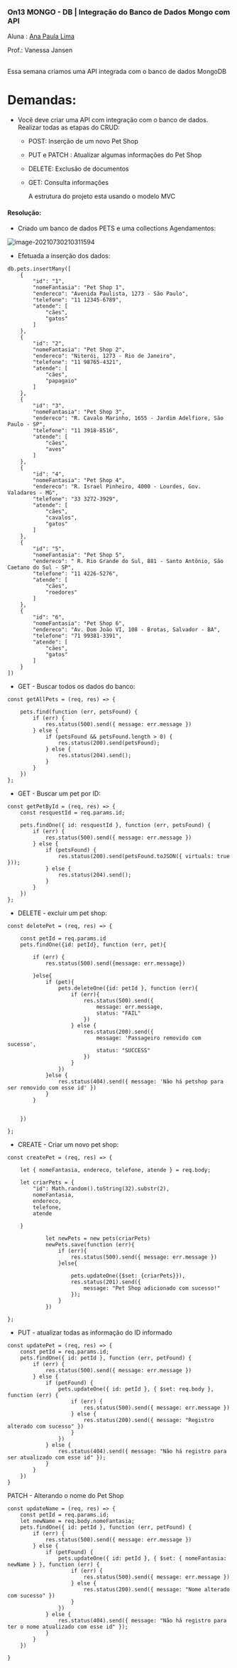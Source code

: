 ### On13 MONGO - DB  | Integração do Banco de Dados Mongo com API

Aluna : [Ana Paula Lima ](https://www.linkedin.com/in/ana-paula-lima-3269214b/#) 

Prof.: Vanessa Jansen

<br>Essa semana criamos uma API integrada com o banco de dados MongoDB<br />

# Demandas:

- Você deve criar uma API com integração com o banco de dados. Realizar todas as etapas do CRUD:
  - POST: Inserção de um novo Pet Shop
  - PUT e PATCH : Atualizar algumas informações do Pet Shop
  - DELETE: Exclusão de documentos
  - GET: Consulta informações
  
    A estrutura do projeto esta usando o modelo MVC

<h4> Resolução: </h4>



- Criado um banco de dados PETS e uma collections Agendamentos:

![image-20210730210311594](C:\Users\Paula\AppData\Roaming\Typora\typora-user-images\image-20210730210311594.png)

- Efetuada a inserção dos dados:

```
db.pets.insertMany([
    {
        "id": "1",
        "nomeFantasia": "Pet Shop 1",
        "endereco": "Avenida Paulista, 1273 - São Paulo",
        "telefone": "11 12345-6789",
        "atende": [
            "cães",
            "gatos"
        ]
    },
    {
        "id": "2",
        "nomeFantasia": "Pet Shop 2",
        "endereco": "Niterói, 1273 - Rio de Janeiro",
        "telefone": "11 98765-4321",
        "atende": [
            "cães",
            "papagaio"
        ]
    },
    {
        "id": "3",
        "nomeFantasia": "Pet Shop 3",
        "endereco": "R. Cavalo Marinho, 1655 - Jardim Adelfiore, São Paulo - SP",
        "telefone": "11 3918-8516",
        "atende": [
            "cães",
            "aves"
        ]
    },
    {
        "id": "4",
        "nomeFantasia": "Pet Shop 4",
        "endereco": "R. Israel Pinheiro, 4000 - Lourdes, Gov. Valadares - MG",
        "telefone": "33 3272-3929",
        "atende": [
            "cães",
            "cavalos",
            "gatos"
        ]
    },
    {
        "id": "5",
        "nomeFantasia": "Pet Shop 5",
        "endereco": " R. Rio Grande do Sul, 881 - Santo Antônio, São Caetano do Sul - SP",
        "telefone": "11 4226-5276",
        "atende": [
            "cães",
            "roedores"
        ]
    },
    {
        "id": "6",
        "nomeFantasia": "Pet Shop 6",
        "endereco": "Av. Dom João VI, 108 - Brotas, Salvador - BA",
        "telefone": "71 99381-3391",
        "atende": [
            "cães",
            "gatos"
        ]
    }
])
```



- GET - Buscar todos os dados do banco:

```
const getAllPets = (req, res) => {
    
    pets.find(function (err, petsFound) {
        if (err) {
            res.status(500).send({ message: err.message })
        } else {
            if (petsFound && petsFound.length > 0) {
                res.status(200).send(petsFound);
            } else {
                res.status(204).send();
            }
        }
    })
};

```

- GET - Buscar um pet por ID:

```
const getPetById = (req, res) => {
    const resquestId = req.params.id;
   
    pets.findOne({ id: resquestId }, function (err, petsFound) {
        if (err) {
            res.status(500).send({ message: err.message })
        } else {
            if (petsFound) {
                res.status(200).send(petsFound.toJSON({ virtuals: true }));
            } else {
                res.status(204).send();
            }
        }
    })
};
```

- DELETE - excluir um pet shop:

```
const deletePet = (req, res) => {

    const petId = req.params.id
    pets.findOne({id: petId}, function (err, pet){

        if (err) {
            res.status(500).send({message: err.message})

        }else{
            if (pet){
                pets.deleteOne({id: petId }, function (err){
                    if (err){
                        res.status(500).send({
                            message: err.message,
                            status: "FAIL"
                        })
                    } else {
                        res.status(200).send({
                            message: 'Passageiro removido com sucesso',
                            status: "SUCCESS"
                        })
                    }
                })
            }else {
                res.status(404).send({ message: 'Não há petshop para ser removido com esse id' })
            }
        }


    })

};
```

- CREATE - Criar um novo pet shop:

```
const createPet = (req, res) => {

    let { nomeFantasia, endereco, telefone, atende } = req.body;
   
    let criarPets = {
        "id": Math.random().toString(32).substr(2),
        nomeFantasia, 
        endereco, 
        telefone, 
        atende

    }

            let newPets = new pets(criarPets)
            newPets.save(function (err){
                if (err){
                    res.status(500).send({ message: err.message })
                }else{
                    
                    pets.updateOne({$set: {criarPets}}),
                    res.status(201).send({
                        message: "Pet Shop adicionado com sucesso!"
                    });
                }
            })
        
};
```

- PUT - atualizar todas as informação do ID informado


```
const updatePet = (req, res) => {
    const petId = req.params.id;
    pets.findOne({ id: petId }, function (err, petFound) {
        if (err) {
            res.status(500).send({ message: err.message })
        } else {
            if (petFound) {
                pets.updateOne({ id: petId }, { $set: req.body }, function (err) {
                    if (err) {
                        res.status(500).send({ message: err.message })
                    } else {
                        res.status(200).send({ message: "Registro alterado com sucesso" })
                    }
                })
            } else {
                res.status(404).send({ message: "Não há registro para ser atualizado com esse id" });
            }
        }
    })
}
```

PATCH - Alterando o nome do Pet Shop

```
const updateName = (req, res) => {
    const petId = req.params.id;
    let newName = req.body.nomeFantasia;
    pets.findOne({ id: petId }, function (err, petFound) {
        if (err) {
            res.status(500).send({ message: err.message })
        } else {
            if (petFound) {
                pets.updateOne({ id: petId }, { $set: { nomeFantasia: newName } }, function (err) {
                    if (err) {
                        res.status(500).send({ message: err.message })
                    } else {
                        res.status(200).send({ message: "Nome alterado com sucesso" })
                    }
                })
            } else {
                res.status(404).send({ message: "Não há registro para ter o nome atualizado com esse id" });
            }
        }
    })

}

```

